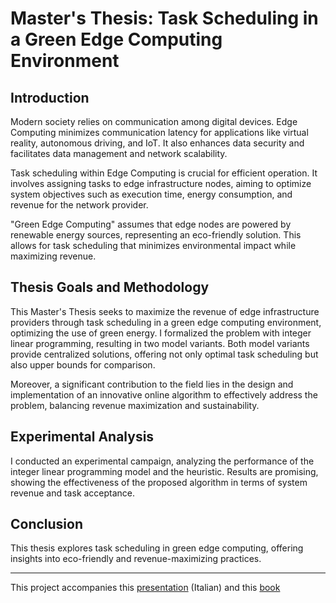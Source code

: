 # Master's Thesis: Task Scheduling in a Green Edge Computing Environment

## Introduction

Modern society relies on communication among digital devices. Edge Computing minimizes communication latency for applications like virtual reality, autonomous driving, and IoT. It also enhances data security and facilitates data management and network scalability.

Task scheduling within Edge Computing is crucial for efficient operation. It involves assigning tasks to edge infrastructure nodes, aiming to optimize system objectives such as execution time, energy consumption, and revenue for the network provider.

"Green Edge Computing" assumes that edge nodes are powered by renewable energy sources, representing an eco-friendly solution. This allows for task scheduling that minimizes environmental impact while maximizing revenue.

## Thesis Goals and Methodology

This Master's Thesis seeks to maximize the revenue of edge infrastructure providers through task scheduling in a green edge computing environment, optimizing the use of green energy. I formalized the problem with integer linear programming, resulting in two model variants. Both model variants provide centralized solutions, offering not only optimal task scheduling but also upper bounds for comparison.

Moreover, a significant contribution to the field lies in the design and implementation of an innovative online algorithm to effectively address the problem, balancing revenue maximization and sustainability.

## Experimental Analysis

I conducted an experimental campaign, analyzing the performance of the integer linear programming model and the heuristic. Results are promising, showing the effectiveness of the proposed algorithm in terms of system revenue and task acceptance.

## Conclusion

This thesis explores task scheduling in green edge computing, offering insights into eco-friendly and revenue-maximizing practices.

---

This project accompanies this [presentation](presentation.pdf) (Italian) and this [book](thesis.pdf)
